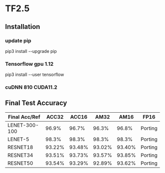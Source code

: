 # TF2.5
## Installation
### update pip
pip3 install --upgrade pip

### Tensorflow gpu 1.12
pip3 install --user tensorflow

### cuDNN 810 CUDA11.2


## Final Test Accuracy

Final Acc/Ref | ACC32 | ACC16 | AM32 | AM16 | FP16
------------ | ------------- | ------------- | ------------- | ------------- | -------------
LENET-300-100 | 96.9% |96.7% | 96.3% |96.8% | Porting
LENET-5 | 98.3% | 98.3% | 98.3% | 98.3% | Porting
RESNET18 |93.22%|93.48%|93.02%|93.40% | Porting
RESNET34 |93.51%|93.73%|93.57%|93.85% | Porting
RESNET50 |93.54%|93.29%|92.89%|93.62% | Porting

